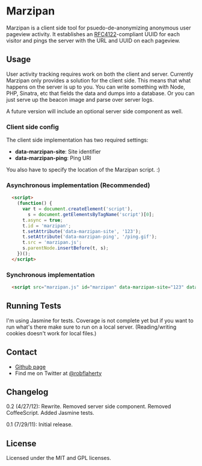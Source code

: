 # Marzipan
Marzipan is a client side tool for psuedo-de-anonymizing anonymous user pageview activity. It establishes an [RFC4122](http://www.ietf.org/rfc/rfc4122.txt)-compliant UUID for each visitor and pings the server with the URL and UUID on each pageview.

## Usage
User activity tracking requires work on both the client and server. Currently Marzipan only provides a solution for the client side. This means that what happens on the server is up to you. You can write something with Node, PHP, Sinatra, etc that fields the data and dumps into a database. Or you can just serve up the beacon image and parse over server logs.

A future version will include an optional server side component as well.

### Client side config
The client side implementation has two required settings:

* **data-marzipan-site**: Site identifier
* **data-marzipan-ping**: Ping URI

You also have to specify the location of the Marzipan script. :)

### Asynchronous implementation (Recommended)
```html
  <script>
    (function() {
      var t = document.createElement('script'),
        s = document.getElementsByTagName('script')[0];
      t.async = true;
      t.id = 'marzipan';
      t.setAttribute('data-marzipan-site', '123');
      t.setAttribute('data-marzipan-ping', '/ping.gif');
      t.src = 'marzipan.js';
      s.parentNode.insertBefore(t, s);
    })();
  </script>
```
### Synchronous implementation
```html
  <script src="marzipan.js" id="marzipan" data-marzipan-site="123" data-marzipan-ping="/ping.gif"></script>
```

## Running Tests
I'm using Jasmine for tests. Coverage is not complete yet but if you want to run what's there make sure to run on a local server. (Reading/writing cookies doesn't work for local files.)

## Contact
* [Github page](https://github.com/robflaherty/marzipan)
* Find me on Twitter at [@robflaherty](https://twitter.com/#!/robflaherty)

## Changelog
0.2 (4/27/12): Rewrite. Removed server side component. Removed CoffeeScript. Added Jasmine tests.

0.1 (7/29/11): Initial release.

## License
Licensed under the MIT and GPL licenses.